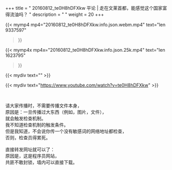 +++
title = " 20160812_te0H8hDFXkw 平论 | 走在文莱首都，能感觉这个国家富得流油吗？ "
description = "  "
weight = 20
+++

{{< mymp4 mp4="20160812_te0H8hDFXkw.info.json.webm.mp4" 
text="len 9337597"
>}}

{{< mymp4x  mp4x="20160812_te0H8hDFXkw.info.json.25k.mp4"
text="len 1623795"
>}}


{{< mydiv text="" >}}
<br>

{{< mydiv text="https://www.youtube.com/watch?v=te0H8hDFXkw" >}}


<br>

请大家传播时，不需要传播文件本身，<br>
原因是：一旦传播过大东西（例如，图片，文件），<br>
就会触发检查机制。<br>
我不知道检查机制的触发条件。<br>
但是我知道，不会说你传一个没有敏感词的网络地址都检查，<br>
否则，检查员得累死。<br><br>
直接转发网址就可以了：<br>
原因是，这是程序员网站，<br>
共匪不敢封锁，墙内可以直接下载。


